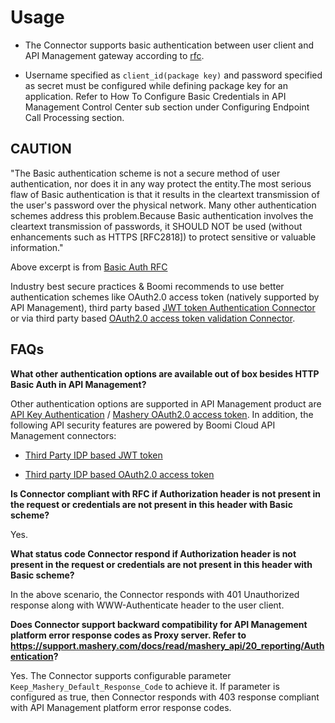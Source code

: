 ﻿---
sidebar_position: 2
---

# Usage

<head>
  <meta name="guidename" content="API Management"/>
  <meta name="context" content="GUID-cc7d72b2-f74b-4319-a16d-fe5bbf5f4b51"/>
</head>

- The Connector supports basic authentication between user client and API Management gateway according to [rfc](https://tools.ietf.org/html/rfc7617). 

- Username specified as `client_id(package key)` and password specified as secret must be configured while defining package key for an application. Refer to How To Configure Basic Credentials in API Management Control Center sub section under Configuring Endpoint Call Processing section. 

## CAUTION

"The Basic authentication scheme is not a secure method of user authentication, nor does it in any way protect the entity.The most serious flaw of Basic authentication is that it results in the cleartext transmission of the user's password over the physical network. Many other authentication schemes address this problem.Because Basic authentication involves the cleartext transmission of passwords, it SHOULD NOT be used (without enhancements such as HTTPS [RFC2818]) to protect sensitive or valuable information." 

Above excerpt is from [Basic Auth RFC](https://tools.ietf.org/html/rfc7617#section-4)

Industry best secure practices & Boomi recommends to use better authentication schemes like OAuth2.0 access token (natively supported by API Management), third party based [JWT token Authentication Connector](HTTPS://DOCS.MASHERY.COM/CONNECTORSGUIDE/GUID-86B923C0-9FC7-47F6-89FF-C9C54006D53F.HTML) or via third party based [OAuth2.0 access token validation Connector](HTTPS://DOCS.MASHERY.COM/CONNECTORSGUIDE/GUID-6EA7CEBC-ED8B-4A94-92AC-4FF18374E7CC.HTML). 

## FAQs

**What other authentication options are available out of box besides HTTP Basic Auth in API Management?**

Other authentication options are supported in API Management product are [API Key Authentication](HTTPS://DOCS.MASHERY.COM/DESIGN/GUID-517A43A4-F054-41D1-9F5C-C736B557AF88.HTML) / [Mashery OAuth2.0 access token](HTTP://DOCS.MASHERY.COM/DESIGN/GUID-2D1DEABD-0630-41BA-807C-FD139B80482B.HTML). In addition, the following API security features are powered by Boomi Cloud API Management connectors: 

- [Third Party IDP based JWT token](http://docs.mashery.com/connectorsguide/jwt-authentication-connector.xml)

- [Third party IDP based OAuth2.0 access token](http://docs.mashery.com/connectorsguide/oauth20-token-authentication-connector.xml)

**Is Connector compliant with RFC if Authorization header is not present in the request or credentials are not present in this header with Basic scheme?**

Yes. 

**What status code Connector respond if Authorization header is not present in the request or credentials are not present in this header with Basic scheme?**

In the above scenario, the Connector responds with 401 Unauthorized response along with WWW-Authenticate header to the user client. 

**Does Connector support backward compatibility for API Management platform error response codes as Proxy server. Refer to https://support.mashery.com/docs/read/mashery_api/20_reporting/Authentication?**

Yes. The Connector supports configurable parameter `Keep_Mashery_Default_Response_Code` to achieve it. If parameter is configured as true, then Connector responds with 403 response compliant with API Management platform error response codes. 

